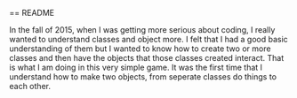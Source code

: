 == README 

  In the fall of 2015, when I was getting more serious about coding, I really wanted to understand classes and object more. I felt that I had a good basic understanding of them but I wanted to know how to create two or more classes and then have the objects that those classes created interact. That is what I am doing in this very simple game. It was the first time that I understand how to make two objects, from seperate classes do things to each other. 